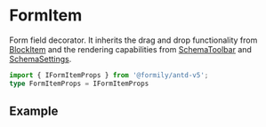 # FormItem

Form field decorator. It inherits the drag and drop functionality from [BlockItem](/components/block-item) and the rendering capabilities from [SchemaToolbar](/core/ui-schema/schema-toolbar) and [SchemaSettings](/core/ui-schema/schema-settings).

```ts
import { IFormItemProps } from '@formily/antd-v5';
type FormItemProps = IFormItemProps
```

## Example

<code src="./demos/new-demos/basic.tsx"></code>

